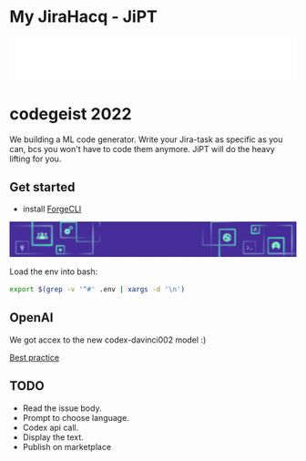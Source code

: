 # My JiraHacq - JiPT

![altcodegeist](res/codegeist.png)


# codegeist 2022 

We building a ML code generator.
Write your Jira-task as specific as you can, bcs you won't have to code them anymore.
JiPT will do the heavy lifting for you. 


## Get started

- install [ForgeCLI](https://developer.atlassian.com/platform/forge/getting-started/#install-the-forge-cli)

![DevPostBanner](res/banner.png)

Load the env into bash:
```sh
export $(grep -v '^#' .env | xargs -d '\n')
```


## OpenAI

We got accex to the new codex-davinci002 model :)

[Best practice](https://beta.openai.com/docs/guides/code/editing-code)

## TODO

- Read the issue body.
- Prompt to choose language.
- Codex api call.
- Display the text.
- Publish on marketplace